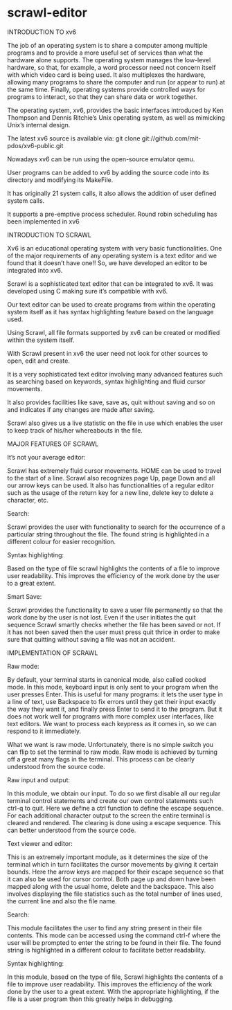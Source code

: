 # scrawl-editor
INTRODUCTION TO xv6
 
The job of an operating system is to share a computer among multiple programs and to provide a more useful set of services than what the hardware alone supports. The operating system manages the low-level hardware, so that, for example, a word processor need not concern itself with which video card is being used. It also multiplexes the hardware, allowing many programs to share the computer and run (or appear to run) at the same time. Finally, operating systems provide controlled ways for programs to interact, so that they can share data or work together.
 
The operating system, xv6, provides the basic interfaces introduced by Ken Thompson and Dennis Ritchie’s Unix operating system, as well as mimicking Unix’s internal design.  
 
The latest xv6 source is available via:
git clone git://github.com/mit-pdos/xv6-public.git
 
Nowadays xv6 can be run using the open-source emulator qemu.
 
User programs can be added to xv6 by adding the source code into its directory and modifying its MakeFile.
 
It has originally 21 system calls, it also allows the addition of user defined system calls.
 
It supports a pre-emptive process scheduler. Round robin scheduling has been implemented in xv6
 
 
 
INTRODUCTION TO SCRAWL
 
 
Xv6 is an educational operating system with very basic functionalities. One of the major requirements of any operating system is a text editor and we found that it doesn’t have one!!
So, we have developed an editor to be integrated into xv6.
 
Scrawl is a sophisticated text editor that can be integrated to xv6. It was developed using C making sure it’s compatible with xv6.
 
Our text editor can be used to create programs from within the operating system itself as it has syntax highlighting feature based on the language used.
 
Using Scrawl, all file formats supported by xv6 can be created or modified within the system itself.
 
With Scrawl present in xv6 the user need not look for other sources to open, edit and create.
 
It is a very sophisticated text editor involving many advanced features such as searching based on keywords, syntax highlighting and fluid cursor movements.
 
It also provides facilities like save, save as, quit without saving and so on and indicates if any changes are made after saving.
 
Scrawl also gives us a live statistic on the file in use which enables the user to keep track of his/her whereabouts in the file.
 
 
MAJOR FEATURES OF SCRAWL
 
It’s not your average editor:
 
​​Scrawl has extremely fluid cursor movements. HOME can be used to travel to the start of a line. Scrawl also recognizes page Up, page Down and all our arrow keys can be used. It also has functionalities of a regular editor such as the usage of the return key for a new line, delete key to delete a character, etc.
 
Search:
 
​Scrawl provides the user with functionality to search for the occurrence of a particular string throughout the file. The found string is highlighted in a different colour for easier recognition.
 
Syntax highlighting:
 
​​Based on the type of file scrawl highlights the contents of a file to improve user readability. This improves the efficiency of the work done by the user to a great extent.
 
Smart Save:
 
​​Scrawl provides the functionality to save a user file permanently so that the work done by the user is not lost. Even if the user initiates the quit sequence Scrawl smartly checks whether the file has been saved or not. If it has not been saved then the user must press quit thrice in order to make sure that quitting without saving a file was not an accident. 
 
 
 
IMPLEMENTATION OF SCRAWL
 
 
Raw mode:
 
By default, your terminal starts in canonical mode, also called cooked mode. In this mode, keyboard input is only sent to your program when the user presses Enter. This is useful for many programs: it lets the user type in a line of text, use Backspace to fix errors until they get their input exactly the way they want it, and finally press Enter to send it to the program. But it does not work well for programs with more complex user interfaces, like text editors. We want to process each keypress as it comes in, so we can respond to it immediately.
 
What we want is raw mode. Unfortunately, there is no simple switch you can flip to set the terminal to raw mode. Raw mode is achieved by turning off a great many flags in the terminal.
This process can be clearly understood from the source code.
 
Raw input and output:
 
In this module, we obtain our input. To do so we first disable all our regular terminal control statements and create our own control statements such ctrl-q to quit. Here we define a ctrl function to define the escape sequence. For each additional character output to the screen the entire terminal is cleared and rendered. The clearing is done using a escape sequence. This can better understood from the source code.
 
 
 
Text viewer and editor:
 
This is an extremely important module, as it determines the size of the terminal which in turn facilitates the cursor movements by giving it certain bounds. Here the arrow keys are mapped for their escape sequence so that it can also be used for cursor control. Both page up and down have been mapped along with the usual home, delete and the backspace. This also involves displaying the file statistics such as the total number of lines used, the current line and also the file name.
 
Search:
 
This module facilitates the user to find any string present in their file contents. This mode can be accessed using the command ctrl-f where the user will be prompted to enter the string to be found in their file. The found string is highlighted in a different colour to facilitate better readability.
 
Syntax highlighting:
 
In this module, based on the type of file, Scrawl highlights the contents of a file to improve user readability. This improves the efficiency of the work done by the user to a great extent. With the appropriate highlighting, if the file is a user program then this greatly helps in debugging.
 
